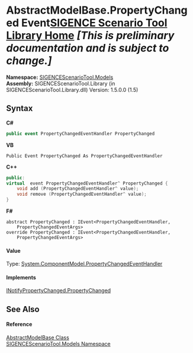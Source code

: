 # AbstractModelBase.PropertyChanged Event<a href="https://github.com/ObiWanLansi/SIGENCE-Scenario-Tool">SIGENCE Scenario Tool Library Home</a> _**\[This is preliminary documentation and is subject to change.\]**_



**Namespace:**&nbsp;<a href="f93b21e6-e11a-5c2f-6a3f-e615945fd019.md">SIGENCEScenarioTool.Models</a><br />**Assembly:**&nbsp;SIGENCEScenarioTool.Library (in SIGENCEScenarioTool.Library.dll) Version: 1.5.0.0 (1.5)

## Syntax

**C#**<br />
``` C#
public event PropertyChangedEventHandler PropertyChanged
```

**VB**<br />
``` VB
Public Event PropertyChanged As PropertyChangedEventHandler
```

**C++**<br />
``` C++
public:
virtual  event PropertyChangedEventHandler^ PropertyChanged {
	void add (PropertyChangedEventHandler^ value);
	void remove (PropertyChangedEventHandler^ value);
}
```

**F#**<br />
``` F#
abstract PropertyChanged : IEvent<PropertyChangedEventHandler,
    PropertyChangedEventArgs>
override PropertyChanged : IEvent<PropertyChangedEventHandler,
    PropertyChangedEventArgs>
```


#### Value
Type: <a href="http://msdn2.microsoft.com/en-us/library/hyza7z75" target="_blank">System.ComponentModel.PropertyChangedEventHandler</a>

#### Implements
<a href="http://msdn2.microsoft.com/en-us/library/ms133023" target="_blank">INotifyPropertyChanged.PropertyChanged</a><br />

## See Also


#### Reference
<a href="afc9b6f6-79da-8391-64bf-053121d53761.md">AbstractModelBase Class</a><br /><a href="f93b21e6-e11a-5c2f-6a3f-e615945fd019.md">SIGENCEScenarioTool.Models Namespace</a><br />
